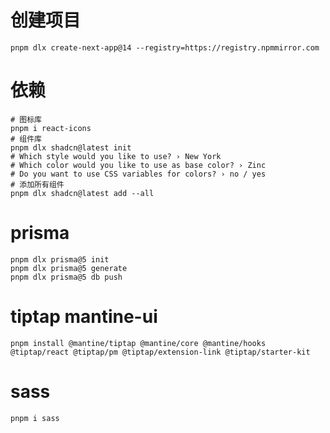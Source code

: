 # 创建项目

```shell
pnpm dlx create-next-app@14 --registry=https://registry.npmmirror.com
```

# 依赖

```shell
# 图标库
pnpm i react-icons
# 组件库
pnpm dlx shadcn@latest init
# Which style would you like to use? › New York
# Which color would you like to use as base color? › Zinc
# Do you want to use CSS variables for colors? › no / yes
# 添加所有组件
pnpm dlx shadcn@latest add --all
```

# prisma

```shell
pnpm dlx prisma@5 init
pnpm dlx prisma@5 generate
pnpm dlx prisma@5 db push
```

# tiptap mantine-ui

```shell
pnpm install @mantine/tiptap @mantine/core @mantine/hooks @tiptap/react @tiptap/pm @tiptap/extension-link @tiptap/starter-kit
```

# sass

```shell
pnpm i sass
```
